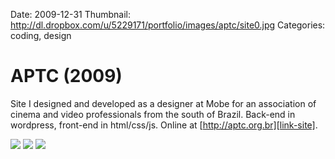 Date: 2009-12-31
Thumbnail: http://dl.dropbox.com/u/5229171/portfolio/images/aptc/site0.jpg
Categories: coding, design

# APTC (2009)

Site I designed and developed as a designer at Mobe for an association of cinema and video professionals from the south of Brazil. Back-end in wordpress, front-end in html/css/js.
Online at [http://aptc.org.br][link-site].


[![](http://dl.dropbox.com/u/5229171/portfolio/images/aptc/site1.png)][link-site]
[![](http://dl.dropbox.com/u/5229171/portfolio/images/aptc/site2.png)][link-site]
[![](http://dl.dropbox.com/u/5229171/portfolio/images/aptc/site3.png)][link-site]


[link-site]:http://aptc.org.br
